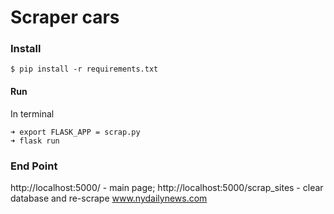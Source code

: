 # Scraper cars

### Install

`$ pip install -r requirements.txt`

#### Run
In terminal

    ➜ export FLASK_APP = scrap.py
    ➜ flask run

### End Point

http://localhost:5000/ - main page;
http://localhost:5000/scrap_sites - clear database and re-scrape www.nydailynews.com